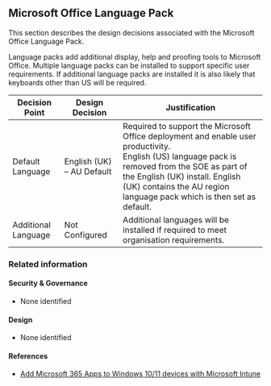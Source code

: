 Microsoft Office Language Pack
---

This section describes the design decisions associated with the Microsoft Office Language Pack.

Language packs add additional display, help and proofing tools to Microsoft Office. Multiple language packs can be installed to support specific user requirements. If additional language packs are installed it is also likely that keyboards other than US will be required.


| Decision Point      | Design Decision           | Justification                                                                                                                                                                                                                                               |
|---------------------|---------------------------|-------------------------------------------------------------------------------------------------------------------------------------------------------------------------------------------------------------------------------------------------------------|
| Default Language    | English (UK) – AU Default | Required to support the Microsoft Office deployment and enable user productivity.<br>English (US) language pack is removed from the SOE as part of the English (UK) install. English (UK) contains the AU region language pack which is then set as default. |
| Additional Language | Not Configured            | Additional languages will be installed if required to meet organisation requirements.                                                                                                                                                                       |


### Related information

#### Security & Governance

* None identified

#### Design

* None identified

#### References

* [Add Microsoft 365 Apps to Windows 10/11 devices with Microsoft Intune](https://learn.microsoft.com/mem/intune/apps/apps-add-office365)
